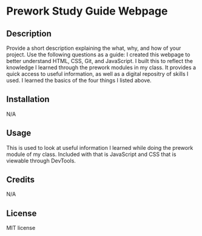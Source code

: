 # Prework Study Guide Webpage

## Description

Provide a short description explaining the what, why, and how of your project. Use the following questions as a guide:
I created this webpage to better understand HTML, CSS, Git, and JavaScript. I built this to reflect the knowledge I learned through the prework modules in my class. It provides a quick access to useful information, as well as a digital repositry of skills I used. I learned the basics of the four things I listed above.

## Installation

N/A

## Usage

This is used to look at useful information I learned while doing the prework module of my class. Included with that is JavaScript and CSS that is viewable through DevTools. 

## Credits

N/A

## License

MIT license

